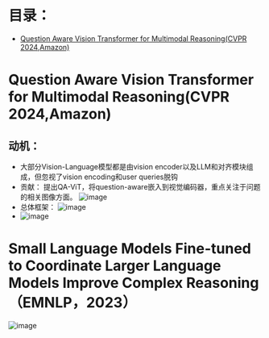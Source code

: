 # 目录：
- [Question Aware Vision Transformer for Multimodal Reasoning(CVPR 2024,Amazon)](#question-aware-vision-transformer-for-multimodal-reasoningcvpr-2024amazon)
# Question Aware Vision Transformer for Multimodal Reasoning(CVPR 2024,Amazon)
## 动机：
* 大部分Vision-Language模型都是由vision encoder以及LLM和对齐模块组成，但忽视了vision encoding和user queries脱钩
* 贡献： 提出QA-ViT，将question-aware嵌入到视觉编码器，重点关注于问题的相关图像方面。
  ![image](https://github.com/bixie6868/project/assets/78329110/887a5ffd-88c2-43fb-8dff-a81c3a255722)
* 总体框架：
  ![image](https://github.com/bixie6868/project/assets/78329110/3bc759c4-9add-4516-a305-898d4e8549ad)
* ![image](https://github.com/bixie6868/project/assets/78329110/45316dbe-cb9f-4467-8631-8815d5efde43)
# Small Language Models Fine-tuned to Coordinate Larger Language Models Improve Complex Reasoning（EMNLP，2023）
![image](https://github.com/bixie6868/project/assets/78329110/64e17749-d17b-448f-8eed-4012c749dadb)

